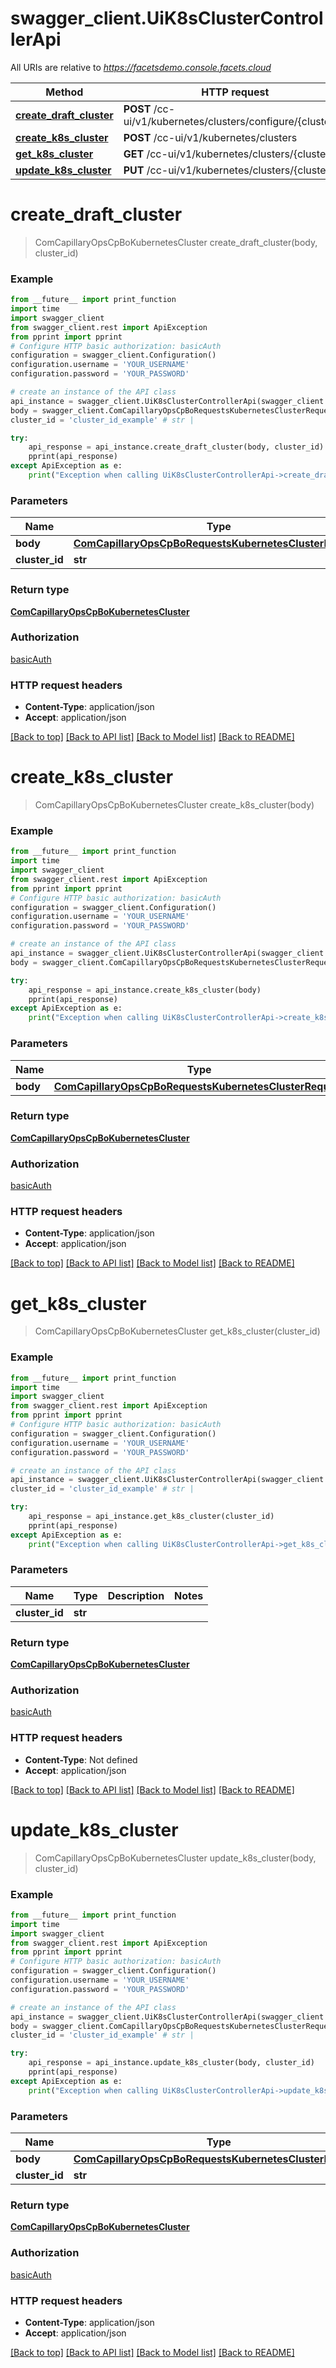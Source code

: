 # swagger_client.UiK8sClusterControllerApi

All URIs are relative to *https://facetsdemo.console.facets.cloud*

Method | HTTP request | Description
------------- | ------------- | -------------
[**create_draft_cluster**](UiK8sClusterControllerApi.md#create_draft_cluster) | **POST** /cc-ui/v1/kubernetes/clusters/configure/{clusterId} | 
[**create_k8s_cluster**](UiK8sClusterControllerApi.md#create_k8s_cluster) | **POST** /cc-ui/v1/kubernetes/clusters | 
[**get_k8s_cluster**](UiK8sClusterControllerApi.md#get_k8s_cluster) | **GET** /cc-ui/v1/kubernetes/clusters/{clusterId} | 
[**update_k8s_cluster**](UiK8sClusterControllerApi.md#update_k8s_cluster) | **PUT** /cc-ui/v1/kubernetes/clusters/{clusterId} | 

# **create_draft_cluster**
> ComCapillaryOpsCpBoKubernetesCluster create_draft_cluster(body, cluster_id)



### Example
```python
from __future__ import print_function
import time
import swagger_client
from swagger_client.rest import ApiException
from pprint import pprint
# Configure HTTP basic authorization: basicAuth
configuration = swagger_client.Configuration()
configuration.username = 'YOUR_USERNAME'
configuration.password = 'YOUR_PASSWORD'

# create an instance of the API class
api_instance = swagger_client.UiK8sClusterControllerApi(swagger_client.ApiClient(configuration))
body = swagger_client.ComCapillaryOpsCpBoRequestsKubernetesClusterRequest() # ComCapillaryOpsCpBoRequestsKubernetesClusterRequest | 
cluster_id = 'cluster_id_example' # str | 

try:
    api_response = api_instance.create_draft_cluster(body, cluster_id)
    pprint(api_response)
except ApiException as e:
    print("Exception when calling UiK8sClusterControllerApi->create_draft_cluster: %s\n" % e)
```

### Parameters

Name | Type | Description  | Notes
------------- | ------------- | ------------- | -------------
 **body** | [**ComCapillaryOpsCpBoRequestsKubernetesClusterRequest**](ComCapillaryOpsCpBoRequestsKubernetesClusterRequest.md)|  | 
 **cluster_id** | **str**|  | 

### Return type

[**ComCapillaryOpsCpBoKubernetesCluster**](ComCapillaryOpsCpBoKubernetesCluster.md)

### Authorization

[basicAuth](../README.md#basicAuth)

### HTTP request headers

 - **Content-Type**: application/json
 - **Accept**: application/json

[[Back to top]](#) [[Back to API list]](../README.md#documentation-for-api-endpoints) [[Back to Model list]](../README.md#documentation-for-models) [[Back to README]](../README.md)

# **create_k8s_cluster**
> ComCapillaryOpsCpBoKubernetesCluster create_k8s_cluster(body)



### Example
```python
from __future__ import print_function
import time
import swagger_client
from swagger_client.rest import ApiException
from pprint import pprint
# Configure HTTP basic authorization: basicAuth
configuration = swagger_client.Configuration()
configuration.username = 'YOUR_USERNAME'
configuration.password = 'YOUR_PASSWORD'

# create an instance of the API class
api_instance = swagger_client.UiK8sClusterControllerApi(swagger_client.ApiClient(configuration))
body = swagger_client.ComCapillaryOpsCpBoRequestsKubernetesClusterRequest() # ComCapillaryOpsCpBoRequestsKubernetesClusterRequest | 

try:
    api_response = api_instance.create_k8s_cluster(body)
    pprint(api_response)
except ApiException as e:
    print("Exception when calling UiK8sClusterControllerApi->create_k8s_cluster: %s\n" % e)
```

### Parameters

Name | Type | Description  | Notes
------------- | ------------- | ------------- | -------------
 **body** | [**ComCapillaryOpsCpBoRequestsKubernetesClusterRequest**](ComCapillaryOpsCpBoRequestsKubernetesClusterRequest.md)|  | 

### Return type

[**ComCapillaryOpsCpBoKubernetesCluster**](ComCapillaryOpsCpBoKubernetesCluster.md)

### Authorization

[basicAuth](../README.md#basicAuth)

### HTTP request headers

 - **Content-Type**: application/json
 - **Accept**: application/json

[[Back to top]](#) [[Back to API list]](../README.md#documentation-for-api-endpoints) [[Back to Model list]](../README.md#documentation-for-models) [[Back to README]](../README.md)

# **get_k8s_cluster**
> ComCapillaryOpsCpBoKubernetesCluster get_k8s_cluster(cluster_id)



### Example
```python
from __future__ import print_function
import time
import swagger_client
from swagger_client.rest import ApiException
from pprint import pprint
# Configure HTTP basic authorization: basicAuth
configuration = swagger_client.Configuration()
configuration.username = 'YOUR_USERNAME'
configuration.password = 'YOUR_PASSWORD'

# create an instance of the API class
api_instance = swagger_client.UiK8sClusterControllerApi(swagger_client.ApiClient(configuration))
cluster_id = 'cluster_id_example' # str | 

try:
    api_response = api_instance.get_k8s_cluster(cluster_id)
    pprint(api_response)
except ApiException as e:
    print("Exception when calling UiK8sClusterControllerApi->get_k8s_cluster: %s\n" % e)
```

### Parameters

Name | Type | Description  | Notes
------------- | ------------- | ------------- | -------------
 **cluster_id** | **str**|  | 

### Return type

[**ComCapillaryOpsCpBoKubernetesCluster**](ComCapillaryOpsCpBoKubernetesCluster.md)

### Authorization

[basicAuth](../README.md#basicAuth)

### HTTP request headers

 - **Content-Type**: Not defined
 - **Accept**: application/json

[[Back to top]](#) [[Back to API list]](../README.md#documentation-for-api-endpoints) [[Back to Model list]](../README.md#documentation-for-models) [[Back to README]](../README.md)

# **update_k8s_cluster**
> ComCapillaryOpsCpBoKubernetesCluster update_k8s_cluster(body, cluster_id)



### Example
```python
from __future__ import print_function
import time
import swagger_client
from swagger_client.rest import ApiException
from pprint import pprint
# Configure HTTP basic authorization: basicAuth
configuration = swagger_client.Configuration()
configuration.username = 'YOUR_USERNAME'
configuration.password = 'YOUR_PASSWORD'

# create an instance of the API class
api_instance = swagger_client.UiK8sClusterControllerApi(swagger_client.ApiClient(configuration))
body = swagger_client.ComCapillaryOpsCpBoRequestsKubernetesClusterRequest() # ComCapillaryOpsCpBoRequestsKubernetesClusterRequest | 
cluster_id = 'cluster_id_example' # str | 

try:
    api_response = api_instance.update_k8s_cluster(body, cluster_id)
    pprint(api_response)
except ApiException as e:
    print("Exception when calling UiK8sClusterControllerApi->update_k8s_cluster: %s\n" % e)
```

### Parameters

Name | Type | Description  | Notes
------------- | ------------- | ------------- | -------------
 **body** | [**ComCapillaryOpsCpBoRequestsKubernetesClusterRequest**](ComCapillaryOpsCpBoRequestsKubernetesClusterRequest.md)|  | 
 **cluster_id** | **str**|  | 

### Return type

[**ComCapillaryOpsCpBoKubernetesCluster**](ComCapillaryOpsCpBoKubernetesCluster.md)

### Authorization

[basicAuth](../README.md#basicAuth)

### HTTP request headers

 - **Content-Type**: application/json
 - **Accept**: application/json

[[Back to top]](#) [[Back to API list]](../README.md#documentation-for-api-endpoints) [[Back to Model list]](../README.md#documentation-for-models) [[Back to README]](../README.md)

